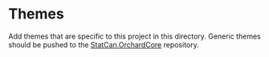 # Themes

Add themes that are specific to this project in this directory. Generic themes should be pushed to the [StatCan.OrchardCore](https://github.com/StatCan/StatCan.OrchardCore) repository.
